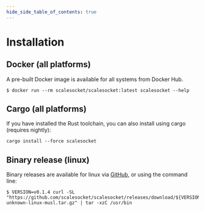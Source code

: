 ```yaml
---
hide_side_table_of_contents: true
---
```

# Installation

## Docker (all platforms)

A pre-built Docker image is available for all systems from Docker Hub.

```shell
$ docker run --rm scalesocket/scalesocket:latest scalesocket --help
```

## Cargo (all platforms)

If you have installed the Rust toolchain, you can also install using cargo (requires nightly):

```shell
cargo install --force scalesocket
```

## Binary release (linux)

Binary releases are available for linux via [GitHub](https://github.com/scalesocket/scalesocket/releases), or using the command line:

```shell
$ VERSION=v0.1.4 curl -SL "https://github.com/scalesocket/scalesocket/releases/download/${VERSION}/scalesocket_${VERSION}_x86_64-unknown-linux-musl.tar.gz" | tar -xzC /usr/bin
```



